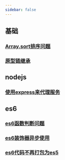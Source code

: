 ```yaml
---
sidebar: false
---
```


## 基础 ##
### [Array.sort排序问题](./sort)
### [原型链继承](./prototype)

## nodejs ##
### [使用express来代理服务](./express)

## es6 ##
### [es6函数判断问题](./func)
### [es6装饰器异步使用](./descriptor)
### [es6代码不再打包为es5](./es5)


